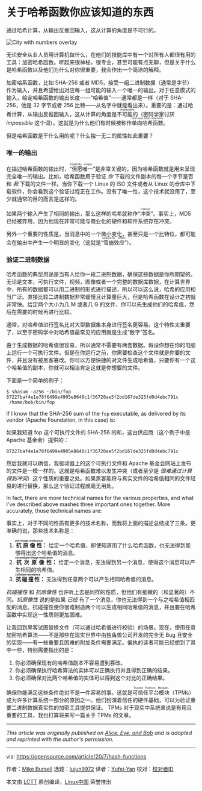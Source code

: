 [#]: collector: (lujun9972)
[#]: translator: (Yufei-Yan)
[#]: reviewer: ( )
[#]: publisher: ( )
[#]: url: ( )
[#]: subject: (What you need to know about hash functions)
[#]: via: (https://opensource.com/article/20/7/hash-functions)
[#]: author: (Mike Bursell https://opensource.com/users/mikecamel)

关于哈希函数你应该知道的东西
======

通过哈希计算，从输出反推回输入，这从计算的角度是不可行的。

![City with numbers overlay][1]

无论安全从业人员用计算机做什么，在他们的技能库中有一个对所有人都很有用的工具：加密哈希函数。听起来很神秘，很专业，甚至可能有点无聊，但是关于什么是哈希函数以及他们为什么对你很重要，我会作出一个简洁的解释。

加密哈系函数，比如 SHA-256 或者 MD5，接受一组二进制数据（通常是字节）作为输入，并且希望给出对应每一组可能的输入一个唯一的输出。对于任意模式的输入，给定哈希函数的输出长度——“哈希值”——通常都是一样（对于 SHA-256，他是 32 字节或者 256 比特——从名字中就能看出来）。重要的是：通过哈希计算，从输出反推回输入，这从计算的角度是<ruby>不可能的<rt>implausible</rt></ruby>（密码学家讨厌 _impossible_ 这个词）。这就是为什么他们有时候被称作<ruby>单向哈希函数<rt>one-way hash functions</rt></ruby>。

但是哈希函数是干什么用的呢？什么独一无二的属性如此重要？

### 唯一的输出

在描述哈希函数的输出时，<ruby>“但愿唯一<rt>hopefully unique</rt>”</ruby>是非常关键的，因为哈希函数就是用来呈现完全唯一的输出。比如，哈希函数用于验证 _你_ 下载的文件副本的每一个字节是否和 _我_ 下载的文件一样。当你下载一个 Linux 的 ISO 文件或者从 Linux 的仓库中下载软件，你会看到这个验证过程正在工作。没有了唯一性，这个技术就没用了，至少就通常的目的而言是这样的。

如果两个输入产生了相同的输出，那么这样的哈希就称作<ruby>“冲突”<rt>collision</rt></ruby>。事实上，MD5 已经被弃用，因为他现在非常可能与商业化的硬件和软件系统存在冲突。

另外一个重要的性质是，当消息中的一个微小变化，甚至只是一个比特位，都可能会在输出中产生一个明显的变化（这就是<ruby>“雪崩效应”<rt>avalanche effect</rt></ruby>）。

### 验证二进制数据

哈希函数的典型用途是当有人给你一段二进制数据，确保这些数据是你所期望的。无论是文本，可执行文件，视频，图像或者一个完整的数据库数据，在计算世界中，所有的数据都可以用二进制的形式进行描述，所以可以这么说，哈希的应用相当广泛。直接比较二进制数据非常缓慢且计算量巨大，但是哈希函数在设计之初就非常快。给定两个大小为几 M 或者几 G 的文件，你可以先生成他们的哈希值，然后在需要的时候再进行比较。

通常，对哈希值进行签名比对大型数据集本身进行签名更容易。这个特性太重要了，以至于密码学中对哈希值最常见的应用就是生成“数字”签名。

由于生成数据的哈希值很容易，所以通常不需要有两套数据。假设你想在你的电脑上运行一个可执行文件。但是在你运行之前，你需要检查这个文件就是你要的文件，并且没有被黑客篡改。你可以方便快捷的对文件生成哈希值，只要你有一个这个哈希值的副本，你就可以相当肯定这就是你想要的文件。

下面是一个简单的例子：

```
$ shasum -a256 ~/bin/fop
87227baf4e1e78f6499e4905e8640c1f36720ae5f2bd167de325fd0d4ebc791c  /home/bob/bin/fop
```

If I know that the SHA-256 sum of the `fop` executable, as delivered by its vendor (Apache Foundation, in this case) is:

如果我知道 fop 这个可执行文件的 SHA-256 的和，这由供应商（这个例子中是 Apache 基金会）提供的：

```
87227baf4e1e78f6499e4905e8640c1f36720ae5f2bd167de325fd0d4ebc791c
```

然后我就可以确信，我驱动器上的这个可执行文件和 Apache 基金会网站上发布的文件是一模一样的。这就是哈希函数难以发生冲突（或者至少是 _很难通过计算得到冲突_）这个性质的重要之处。如果黑客能将与真实文件的哈希值相同的文件轻易的进行替换，那么这个验证过程就毫无用处。

In fact, there are more technical names for the various properties, and what I've described above mashes three important ones together. More accurately, those technical names are:

事实上，对于不同的性质有更多的技术名称，而我将上面的描述总结成了三条。更准确的说，那些技术名称是：

  1. **<ruby>抗原像性<rt>pre-image resistance</rt></ruby>：** 给定一个哈希值，即使知道用了什么哈希函数，也无法得到能够得出这个哈希值的消息。
  2. **<ruby>抗次原像性<rt>second pre-image resistance</rt><ruby>：** 给定一个消息，无法得到另一个消息，使得这个消息可以产生相同的哈希值。
  3. **<ruby>抗碰撞性<rt>collision resistance</rt></ruby>：** 无法得到任意两个可以产生相同哈希值的消息。

_抗碰撞性_ 和 _抗原像性_ 也许听上去是同样的性质，但他们有细微的（和显著的）不同。_抗原像性_ 说的是如果 _已经_ 有了一个消息，你也无法得到一个与之哈希值相匹配的消息。抗碰撞性使你很难制造两个可以生成相同哈希值的消息，并且要在哈希函数中实现这一性质则更加困难。

让我回到黑客试图替换文件（可以通过哈希值进行校验）的场景。现在，使用任意加密哈希算法——不是那些在现实世界中由独角兽公司开发的完全无 Bug 且安全的实现——有一些重要且困难的附加条件需要满足。偏执的读者可能已经想到了其中一些，特别需要指出的是：

  1. 你必须确保现有的哈希值副本不容易遭到篡改。
  2. 你必须确保执行哈希算法的实体可以正确执行并且得到正确的结果。
  3. 你必须确保对比两个哈希值的实体可以得到这个对比的正确结果。

确保你能满足这些条件绝对不是一件容易的事。这就是<ruby>可信任平台模块<rt>Trusted Platform Modules</rt></ruby>（TPMs）成为许多计算系统一部分的原因之一。他们扮演着信任的硬件基础，可以为验证重要二进制数据真实性的加密工具提供保证。 TPMs 对于现实中系统来说是有用且重要的工具，我也打算将来写一篇关于 TPMs 的文章。

* * *

_This article was originally published on [Alice, Eve, and Bob][2] and is adapted and reprinted with the author's permission._

--------------------------------------------------------------------------------

via: https://opensource.com/article/20/7/hash-functions

作者：[Mike Bursell][a]
选题：[lujun9972][b]
译者：[Yufei-Yan](https://github.com/Yufei-Yan)
校对：[校对者ID](https://github.com/校对者ID)

本文由 [LCTT](https://github.com/LCTT/TranslateProject) 原创编译，[Linux中国](https://linux.cn/) 荣誉推出

[a]: https://opensource.com/users/mikecamel
[b]: https://github.com/lujun9972
[1]: https://opensource.com/sites/default/files/styles/image-full-size/public/lead-images/osdc_OpenData_CityNumbers.png?itok=lC03ce76 (City with numbers overlay)
[2]: https://aliceevebob.com/2020/06/16/whats-a-hash-function/
